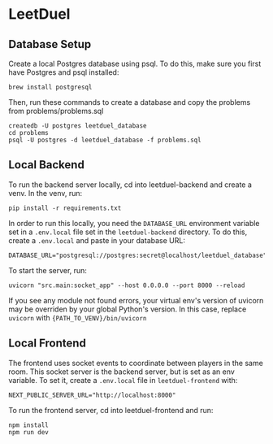 # LeetDuel

## Database Setup

Create a local Postgres database using psql. To do this, make sure you first have Postgres and psql installed:

```
brew install postgresql
```

Then, run these commands to create a database and copy the problems from problems/problems.sql

```
createdb -U postgres leetduel_database
cd problems
psql -U postgres -d leetduel_database -f problems.sql
```

## Local Backend

To run the backend server locally, cd into leetduel-backend and create a venv. In the venv, run:

```
pip install -r requirements.txt
```

In order to run this locally, you need the `DATABASE_URL` environment variable set in a `.env.local` file set in the `leetduel-backend` directory. To do this, create a `.env.local` and paste in your database URL:

```
DATABASE_URL="postgresql://postgres:secret@localhost/leetduel_database"
```

To start the server, run:

```
uvicorn "src.main:socket_app" --host 0.0.0.0 --port 8000 --reload
```

If you see any module not found errors, your virtual env's version of uvicorn may be overriden by your global Python's version. In this case, replace `uvicorn` with `{PATH_TO_VENV}/bin/uvicorn`

## Local Frontend

The frontend uses socket events to coordinate between players in the same room. This socket server is the backend server, but is set as an env variable. To set it, create a `.env.local` file in `leetduel-frontend` with:

```
NEXT_PUBLIC_SERVER_URL="http://localhost:8000"
```

To run the frontend server, cd into leetduel-frontend and run:

```
npm install
npm run dev
```
